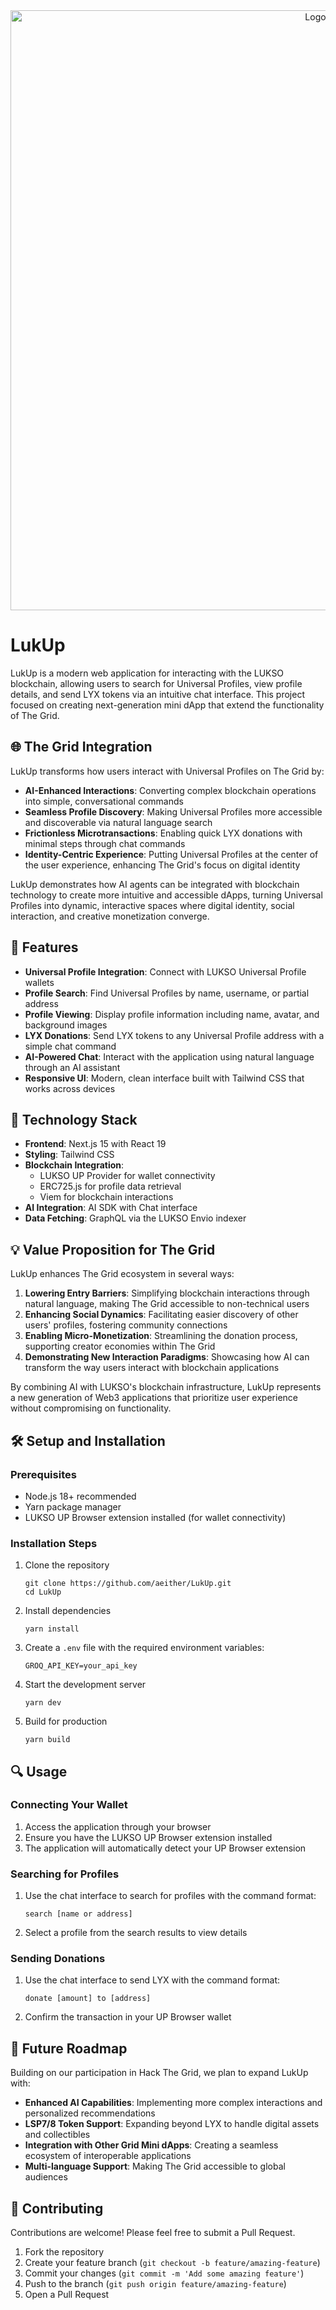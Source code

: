 <div align="center">
    <img src="https://github.com/user-attachments/assets/784cc6da-40ff-426b-95fd-685090ae449e" alt="Logo" width="960">
</div>

# LukUp

LukUp is a modern web application for interacting with the LUKSO blockchain, allowing users to search for Universal Profiles, view profile details, and send LYX tokens via an intuitive chat interface. This project focused on creating next-generation mini dApp that extend the functionality of The Grid.

## 🌐 The Grid Integration

LukUp transforms how users interact with Universal Profiles on The Grid by:

- **AI-Enhanced Interactions**: Converting complex blockchain operations into simple, conversational commands
- **Seamless Profile Discovery**: Making Universal Profiles more accessible and discoverable via natural language search
- **Frictionless Microtransactions**: Enabling quick LYX donations with minimal steps through chat commands
- **Identity-Centric Experience**: Putting Universal Profiles at the center of the user experience, enhancing The Grid's focus on digital identity

LukUp demonstrates how AI agents can be integrated with blockchain technology to create more intuitive and accessible dApps, turning Universal Profiles into dynamic, interactive spaces where digital identity, social interaction, and creative monetization converge.

## 🚀 Features

- **Universal Profile Integration**: Connect with LUKSO Universal Profile wallets
- **Profile Search**: Find Universal Profiles by name, username, or partial address
- **Profile Viewing**: Display profile information including name, avatar, and background images
- **LYX Donations**: Send LYX tokens to any Universal Profile address with a simple chat command
- **AI-Powered Chat**: Interact with the application using natural language through an AI assistant
- **Responsive UI**: Modern, clean interface built with Tailwind CSS that works across devices

## 🔧 Technology Stack

- **Frontend**: Next.js 15 with React 19
- **Styling**: Tailwind CSS
- **Blockchain Integration**: 
  - LUKSO UP Provider for wallet connectivity
  - ERC725.js for profile data retrieval
  - Viem for blockchain interactions
- **AI Integration**: AI SDK with Chat interface
- **Data Fetching**: GraphQL via the LUKSO Envio indexer

## 💡 Value Proposition for The Grid

LukUp enhances The Grid ecosystem in several ways:

1. **Lowering Entry Barriers**: Simplifying blockchain interactions through natural language, making The Grid accessible to non-technical users
2. **Enhancing Social Dynamics**: Facilitating easier discovery of other users' profiles, fostering community connections
3. **Enabling Micro-Monetization**: Streamlining the donation process, supporting creator economies within The Grid
4. **Demonstrating New Interaction Paradigms**: Showcasing how AI can transform the way users interact with blockchain applications

By combining AI with LUKSO's blockchain infrastructure, LukUp represents a new generation of Web3 applications that prioritize user experience without compromising on functionality.

## 🛠️ Setup and Installation

### Prerequisites

- Node.js 18+ recommended
- Yarn package manager
- LUKSO UP Browser extension installed (for wallet connectivity)

### Installation Steps

1. Clone the repository
   ```
   git clone https://github.com/aeither/LukUp.git
   cd LukUp
   ```

2. Install dependencies
   ```
   yarn install
   ```

3. Create a `.env` file with the required environment variables:
   ```
   GROQ_API_KEY=your_api_key
   ```

4. Start the development server
   ```
   yarn dev
   ```

5. Build for production
   ```
   yarn build
   ```

## 🔍 Usage

### Connecting Your Wallet

1. Access the application through your browser
2. Ensure you have the LUKSO UP Browser extension installed
3. The application will automatically detect your UP Browser extension

### Searching for Profiles

1. Use the chat interface to search for profiles with the command format:
   ```
   search [name or address]
   ```
2. Select a profile from the search results to view details

### Sending Donations

1. Use the chat interface to send LYX with the command format:
   ```
   donate [amount] to [address]
   ```
2. Confirm the transaction in your UP Browser wallet

## 🚀 Future Roadmap

Building on our participation in Hack The Grid, we plan to expand LukUp with:

- **Enhanced AI Capabilities**: Implementing more complex interactions and personalized recommendations
- **LSP7/8 Token Support**: Expanding beyond LYX to handle digital assets and collectibles
- **Integration with Other Grid Mini dApps**: Creating a seamless ecosystem of interoperable applications
- **Multi-language Support**: Making The Grid accessible to global audiences

## 🤝 Contributing

Contributions are welcome! Please feel free to submit a Pull Request.

1. Fork the repository
2. Create your feature branch (`git checkout -b feature/amazing-feature`)
3. Commit your changes (`git commit -m 'Add some amazing feature'`)
4. Push to the branch (`git push origin feature/amazing-feature`)
5. Open a Pull Request
